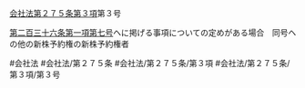 [会社法第２７５条第３項](会社法＿＿＿＿第２７５条第３項)第３号

[第二百三十六条第一項第七号](会社法＿＿＿＿第２３６条第１項第７号)ヘに掲げる事項についての定めがある場合　同号ヘの他の新株予約権の新株予約権者


#会社法
#会社法/第２７５条
#会社法/第２７５条/第３項
#会社法/第２７５条/第３項/第３号

